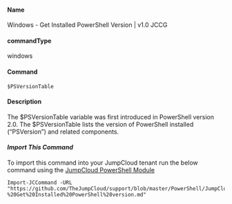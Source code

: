 #### Name

Windows - Get Installed PowerShell Version | v1.0 JCCG


#### commandType

windows

#### Command

```
$PSVersionTable
```

#### Description

The $PSVersionTable variable was first introduced in PowerShell version 2.0. The $PSVersionTable lists the version of PowerShell installed (“PSVersion”) and related components.


#### *Import This Command*

To import this command into your JumpCloud tenant run the below command using the [JumpCloud PowerShell Module](https://github.com/TheJumpCloud/support/wiki/Installing-the-JumpCloud-PowerShell-Module)

```
Import-JCCommand -URL "https://github.com/TheJumpCloud/support/blob/master/PowerShell/JumpCloud%20Commands%20Gallery/Windows%20Commands/Windows%20-%20Get%20Installed%20PowerShell%20version.md"
```
